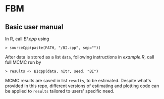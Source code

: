# FBM

## Basic user manual 
In R, call *BI.cpp* using 
```
> sourceCpp(paste(PATH, "/BI.cpp", sep=""))
```
After data is stored as a list `data`, following instructions in *example.R*, call full MCMC run by
```
> results <- BIcpp(data, nItr, seed, "BI")
```
MCMC results are saved in list `results`, to be estimated. Despite what's provided in this repo, different versions of estimating and plotting code can be applied to `results` tailored to users' specific need.